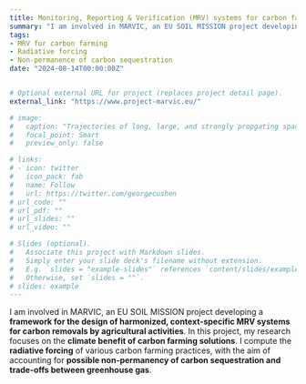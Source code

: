 ```yaml
---
title: Monitoring, Reporting & Verification (MRV) systems for carbon farming (MARVIC)
summary: "I am involved in MARVIC, an EU SOIL MISSION project developing a **framework for the design of harmonized, context-specific MRV systems for carbon removals by agricultural activities**. In this project, my research focuses on the **climate benefit of carbon farming solutions**. I compute the **radiative forcing** of various carbon farming practices, with the aim of accounting for **possible non-permanency of carbon sequestration and trade-offs between greenhouse gas**."
tags:
- MRV for carbon farming
- Radiative forcing
- Non-permanence of carbon sequestration
date: "2024-08-14T00:00:00Z"


# Optional external URL for project (replaces project detail page).
external_link: "https://www.project-marvic.eu/"

# image:
#   caption: "Trajectories of long, large, and strongly propgating space-time ocean acidity (pH-Aragonite) extremes in the northeast Pacific Ocean from 1984 to 2019. _Adapted from Desmet et al. (2022)_."
#   focal_point: Smart
#   preview_only: false

# links:
# - icon: twitter
#   icon_pack: fab
#   name: Follow
#   url: https://twitter.com/georgecushen
# url_code: ""
# url_pdf: ""
# url_slides: ""
# url_video: ""

# Slides (optional).
#   Associate this project with Markdown slides.
#   Simply enter your slide deck's filename without extension.
#   E.g. `slides = "example-slides"` references `content/slides/example-slides.md`.
#   Otherwise, set `slides = ""`.
# slides: example
---
```


I am involved in MARVIC, an EU SOIL MISSION project developing a **framework for the design of harmonized, context-specific MRV systems for carbon removals by agricultural activities**. In this project, my research focuses on the **climate benefit of carbon farming solutions**. I compute the **radiative forcing** of various carbon farming practices, with the aim of accounting for **possible non-permanency of carbon sequestration and trade-offs between greenhouse gas**.

<!-- only necessary when there is no featured publications -->
<!-- ### Related paper
- -->